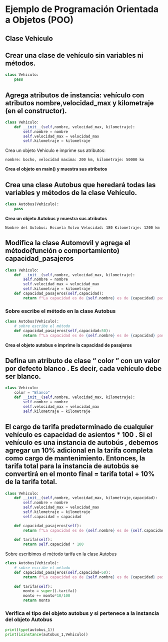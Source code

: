 # Ejemplo de Programación Orientada a Objetos (POO)

## Clase Vehiculo
## Crear una clase de vehículo sin variables ni métodos.
```python
class Vehiculo:
    pass
```
## Agrega atributos de instancia: vehículo con atributos nombre,velocidad_max y kilometraje (en el constructor).
```python
class Vehiculo:
    def __init__(self,nombre, velocidad_max, kilometraje):
        self.nombre = nombre
        self.velocidad_max = velocidad_max
        self.kilometraje = kilometraje
```
Crea un objeto Vehiculo e imprime sus atributos:
```
nombre: bocho, velocidad maxima: 200 km, kilometraje: 50000 km
```
__Crea el objeto en main() y muestra sus atributos__
## Crea una clase Autobus que heredará todas las variables y métodos de la clase Vehículo.
```python
class Autobus(Vehiculo):
    pass
```
__Crea un objeto Autobus y muestra sus atributos__
```
Nombre del Autobus: Escuela Volvo Velocidad: 180 Kilometraje: 1200 km
```

## Modifica la clase Automovil y agrega el método(función o comportamiento) capacidad_pasajeros
```python
class Vehiculo:
    def __init__(self,nombre, velocidad_max, kilometraje):
        self.nombre = nombre
        self.velocidad_max = velocidad_max
        self.kilometraje = kilometraje
    def capacidad_pasajeros(self,capacidad):
        return f"La capacidad es de {self.nombre} es de {capacidad} pasajeros"
```
### Sobre escribe el método en la clase Autobus
```python
class Autobus(Vehiculo):
    # sobre escribe el método
    def capacidad_pasajeros(self,capacidad=50):
        return f"La capacidad es de {self.nombre} es de {capacidad} pasajeros"
```
__Crea el objeto autobus e imprime la capacidad de pasajeros__

## Defina un atributo de clase “ color ” con un valor por defecto blanco . Es decir, cada vehículo debe ser blanco.
```python
class Vehiculo:
    color = "Blanco"
    def __init__(self,nombre, velocidad_max, kilometraje):
        self.nombre = nombre
        self.velocidad_max = velocidad_max
        self.kilometraje = kilometraje
```
## El cargo de tarifa predeterminado de cualquier vehículo es capacidad de asientos * 100 . Si el vehículo es una instancia de autobús , debemos agregar un 10% adicional en la tarifa completa como cargo de mantenimiento. Entonces, la tarifa total para la instancia de autobús se convertirá en el monto final = tarifa total + 10% de la tarifa total.

```python
class Vehiculo:
    def __init__(self,nombre, velocidad_max, kilometraje,capacidad):
        self.nombre = nombre
        self.velocidad_max = velocidad_max
        self.kilometraje = kilometraje
        self.capacidad = capacidad

    def capacidad_pasajeros(self):
        return f"La capacidad es de {self.nombre} es de {self.capacidad} pasajeros"
    
    def tarifa(self):
        return self.capacidad * 100
```

Sobre escribimos el método tarifa en la clase Autobus
```python
class Autobus(Vehiculo):
    # sobre escribe el método
    def capacidad_pasajeros(self,capacidad=50):
        return f"La capacidad es de {self.nombre} es de {capacidad} pasajeros"
    
    def tarifa(self):
        monto = super().tarifa()
        monto += monto*10/100
        return monto
```
### Verifica el tipo del objeto autobus y si pertenece a la instancia del objeto Autobus
```python
print(type(autobus_1))
print(isinstance(autobus_1,Vehiculo))

```

